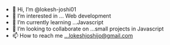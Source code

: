 - 👋 Hi, I’m @lokesh-joshi01
- 👀 I’m interested in ... Web development
- 🌱 I’m currently learning ...Javascript
- 💞️ I’m looking to collaborate on ...small projects in Javascript
- 📫 How to reach me ...lokeshjoshijo@gmail.com

<!---
lokesh-joshi01/lokesh-joshi01 is a ✨ special ✨ repository because its `README.md` (this file) appears on your GitHub profile.
You can click the Preview link to take a look at your changes.
--->
